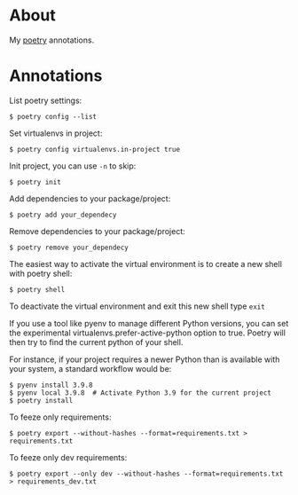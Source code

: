 
# About

My [poetry](https://python-poetry.org/) annotations.

# Annotations

List poetry settings:

```
$ poetry config --list
```

Set virtualenvs in project:

```
$ poetry config virtualenvs.in-project true
```

Init project, you can use `-n` to skip:
```
$ poetry init
```

Add dependencies to your package/project:
```
$ poetry add your_dependecy
```

Remove dependencies to your package/project:
```
$ poetry remove your_dependecy
```

The easiest way to activate the virtual environment is to create a new shell with poetry shell:

```
$ poetry shell
```

To deactivate the virtual environment and exit this new shell type `exit`

If you use a tool like pyenv to manage different Python versions, you can set the experimental virtualenvs.prefer-active-python option to true. Poetry will then try to find the current python of your shell.

For instance, if your project requires a newer Python than is available with your system, a standard workflow would be:

```
$ pyenv install 3.9.8
$ pyenv local 3.9.8  # Activate Python 3.9 for the current project
$ poetry install
```

To feeze only requirements:

```
$ poetry export --without-hashes --format=requirements.txt > requirements.txt
```

To feeze only dev requirements:

```
$ poetry export --only dev --without-hashes --format=requirements.txt > requirements_dev.txt
```
